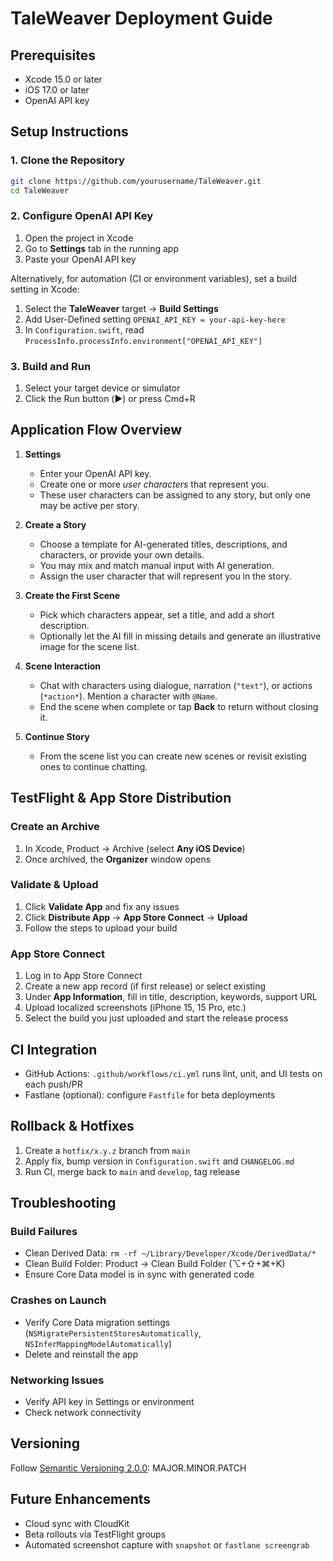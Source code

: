 # TaleWeaver Deployment Guide

## Prerequisites
- Xcode 15.0 or later
- iOS 17.0 or later
- OpenAI API key

## Setup Instructions

### 1. Clone the Repository
```bash
git clone https://github.com/yourusername/TaleWeaver.git
cd TaleWeaver
```

### 2. Configure OpenAI API Key
1. Open the project in Xcode
2. Go to **Settings** tab in the running app
3. Paste your OpenAI API key

Alternatively, for automation (CI or environment variables), set a build setting in Xcode:
1. Select the **TaleWeaver** target → **Build Settings**
2. Add User-Defined setting `OPENAI_API_KEY = your-api-key-here`
3. In `Configuration.swift`, read `ProcessInfo.processInfo.environment["OPENAI_API_KEY"]`

### 3. Build and Run
1. Select your target device or simulator
2. Click the Run button (▶️) or press Cmd+R

## Application Flow Overview

1. **Settings**
   - Enter your OpenAI API key.
   - Create one or more *user characters* that represent you.
   - These user characters can be assigned to any story, but only one may be active per story.

2. **Create a Story**
   - Choose a template for AI-generated titles, descriptions, and characters, or provide your own details.
   - You may mix and match manual input with AI generation.
   - Assign the user character that will represent you in the story.

3. **Create the First Scene**
   - Pick which characters appear, set a title, and add a short description.
   - Optionally let the AI fill in missing details and generate an illustrative image for the scene list.

4. **Scene Interaction**
   - Chat with characters using dialogue, narration (`"text"`), or actions (`*action*`). Mention a character with `@Name`.
   - End the scene when complete or tap **Back** to return without closing it.

5. **Continue Story**
   - From the scene list you can create new scenes or revisit existing ones to continue chatting.

## TestFlight & App Store Distribution

### Create an Archive
1. In Xcode, Product → Archive (select **Any iOS Device**)
2. Once archived, the **Organizer** window opens

### Validate & Upload
1. Click **Validate App** and fix any issues
2. Click **Distribute App** → **App Store Connect** → **Upload**
3. Follow the steps to upload your build

### App Store Connect
1. Log in to App Store Connect
2. Create a new app record (if first release) or select existing
3. Under **App Information**, fill in title, description, keywords, support URL
4. Upload localized screenshots (iPhone 15, 15 Pro, etc.)
5. Select the build you just uploaded and start the release process

## CI Integration
- GitHub Actions: `.github/workflows/ci.yml` runs lint, unit, and UI tests on each push/PR
- Fastlane (optional): configure `Fastfile` for beta deployments

## Rollback & Hotfixes
1. Create a `hotfix/x.y.z` branch from `main`
2. Apply fix, bump version in `Configuration.swift` and `CHANGELOG.md`
3. Run CI, merge back to `main` and `develop`, tag release

## Troubleshooting

### Build Failures
- Clean Derived Data: `rm -rf ~/Library/Developer/Xcode/DerivedData/*`
- Clean Build Folder: Product → Clean Build Folder (⌥+⇧+⌘+K)
- Ensure Core Data model is in sync with generated code

### Crashes on Launch
- Verify Core Data migration settings (`NSMigratePersistentStoresAutomatically`, `NSInferMappingModelAutomatically`)
- Delete and reinstall the app

### Networking Issues
- Verify API key in Settings or environment
- Check network connectivity

## Versioning
Follow [Semantic Versioning 2.0.0](https://semver.org/): MAJOR.MINOR.PATCH

## Future Enhancements
- Cloud sync with CloudKit
- Beta rollouts via TestFlight groups
- Automated screenshot capture with `snapshot` or `fastlane screengrab`
